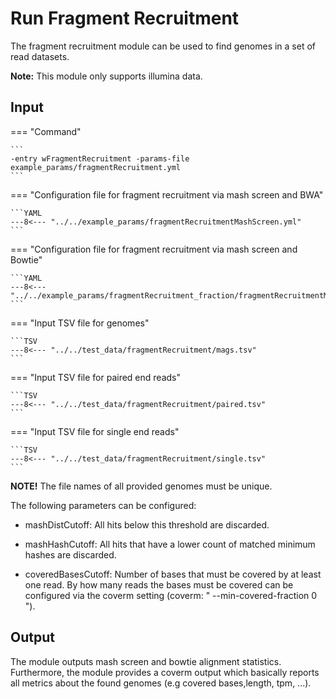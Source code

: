 # Run Fragment Recruitment

The fragment recruitment module can be used to find genomes in a set of read datasets.

**Note:** This module only supports illumina data. 

## Input

=== "Command"

    ```
    -entry wFragmentRecruitment -params-file example_params/fragmentRecruitment.yml
    ```

=== "Configuration file for fragment recruitment via mash screen and BWA"

    ```YAML
    ---8<--- "../../example_params/fragmentRecruitmentMashScreen.yml"
    ``` 

=== "Configuration file for fragment recruitment via mash screen and Bowtie"

    ```YAML
    ---8<--- "../../example_params/fragmentRecruitment_fraction/fragmentRecruitmentMashScreenBowtie.yml"
    ``` 

=== "Input TSV file for genomes"

    ```TSV
    ---8<--- "../../test_data/fragmentRecruitment/mags.tsv"
    ```

=== "Input TSV file for paired end reads"

    ```TSV
    ---8<--- "../../test_data/fragmentRecruitment/paired.tsv"
    ```

=== "Input TSV file for single end reads"

    ```TSV
    ---8<--- "../../test_data/fragmentRecruitment/single.tsv"
    ```

**NOTE!** The file names of all provided genomes must be unique.

The following parameters can be configured:

  * mashDistCutoff: All hits below this threshold are  discarded.

  * mashHashCutoff: All hits that have a lower count of matched minimum hashes are discarded.

  * coveredBasesCutoff: Number of bases that must be covered by at least one read. By how many reads
    the bases must be covered can be configured via the coverm setting (coverm: "  --min-covered-fraction 0  ").

## Output

The module outputs mash screen and bowtie alignment statistics. 
Furthermore, the module provides a coverm output which basically reports all metrics
about the found genomes (e.g covered bases,length, tpm, ...).
